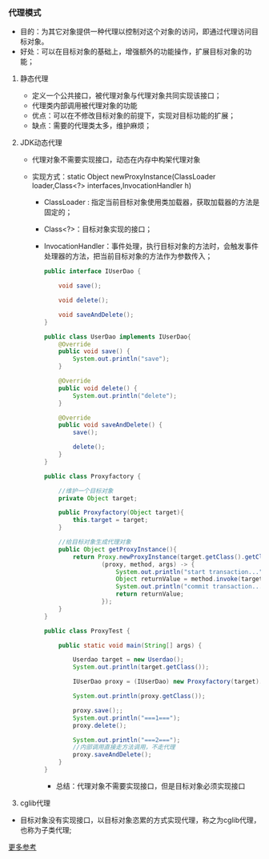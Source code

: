 ### 代理模式

- 目的：为其它对象提供一种代理以控制对这个对象的访问，即通过代理访问目标对象。
- 好处：可以在目标对象的基础上，增强额外的功能操作，扩展目标对象的功能；

1. 静态代理

   - 定义一个公共接口，被代理对象与代理对象共同实现该接口；
   - 代理类内部调用被代理对象的功能
   - 优点：可以在不修改目标对象的前提下，实现对目标功能的扩展；
   - 缺点：需要的代理类太多，维护麻烦；

2. JDK动态代理

   - 代理对象不需要实现接口，动态在内存中构架代理对象

   - 实现方式：static Object newProxyInstance(ClassLoader loader,Class<?> interfaces,InvocationHandler h)

     - ClassLoader : 指定当前目标对象使用类加载器，获取加载器的方法是固定的；

     - Class<?>：目标对象实现的接口；

     - InvocationHandler：事件处理，执行目标对象的方法时，会触发事件处理器的方法，把当前目标对象的方法作为参数传入；

       ```java
       public interface IUserDao {
       
           void save();
       
           void delete();
       
           void saveAndDelete();
       }
       ```

       ```java
       public class UserDao implements IUserDao{
           @Override
           public void save() {
               System.out.println("save");
           }
       
           @Override
           public void delete() {
               System.out.println("delete");
           }
       
           @Override
           public void saveAndDelete() {
               save();
       
               delete();
           }
       }
       ```

       ```java
       public class Proxyfactory {
       
           //维护一个目标对象
           private Object target;
       
           public Proxyfactory(Object target){
               this.target = target;
           }
       
           //给目标对象生成代理对象
           public Object getProxyInstance(){
               return Proxy.newProxyInstance(target.getClass().getClassLoader(), target.getClass().getInterfaces(),
                       (proxy, method, args) -> {
                           System.out.println("start transaction...");
                           Object returnValue = method.invoke(target,args);
                           System.out.println("commit transaction...");
                           return returnValue;
                       });
           }
       }
       ```

       ```java
       public class ProxyTest {
       
           public static void main(String[] args) {
       
               Userdao target = new Userdao();
               System.out.println(target.getClass());
       
               IUserDao proxy = (IUserDao) new Proxyfactory(target).getProxyInstance();
       
               System.out.println(proxy.getClass());
       
               proxy.save();;
               System.out.println("===1===");
               proxy.delete();
       
               System.out.println("===2===");
               //内部调用直接走方法调用，不走代理
               proxy.saveAndDelete();
           }
       }
       ```

       - 总结：代理对象不需要实现接口，但是目标对象必须实现接口

3. cglib代理

- 目标对象没有实现接口，以目标对象恣累的方式实现代理，称之为cglib代理，也称为子类代理;

[更多参考](https://www.cnblogs.com/qlqwjy/p/7550609.html)

